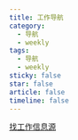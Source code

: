 ```yaml
---
title: 工作导航
category:
  - 导航
  - weekly
tags:
  - 导航
  - weekly
sticky: false
star: false
article: false
timeline: false
---
```


[找工作信息源](找工作信息源.md)




